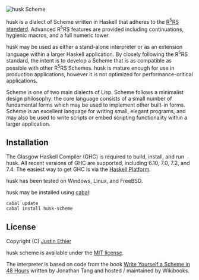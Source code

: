 ![husk Scheme](https://github.com/justinethier/husk-scheme/raw/master/docs/husk-scheme.png)

husk is a dialect of Scheme written in Haskell that adheres to the [R<sup>5</sup>RS standard](http://www.schemers.org/Documents/Standards/R5RS/HTML/). Advanced R<sup>5</sup>RS features are provided including continuations, hygienic macros, and a full numeric tower.

husk may be used as either a stand-alone interpreter or as an extension language within a larger Haskell application. By closely following the R<sup>5</sup>RS standard, the intent is to develop a Scheme that is as compatible as possible with other R<sup>5</sup>RS Schemes. husk is mature enough for use in production applications, however it is not optimized for performance-critical applications. 

Scheme is one of two main dialects of Lisp. Scheme follows a minimalist design philosophy: the core language consists of a small number of fundamental forms which may be used to implement other built-in forms. Scheme is an excellent language for writing small, elegant programs, and may also be used to write scripts or embed scripting functionality within a larger application.

Installation
------------
The Glasgow Haskell Compiler (GHC) is required to build, install, and run husk. All recent versions of GHC are supported, including 6.10, 7.0, 7.2, and 7.4. The easiest way to get GHC is via the [Haskell Platform](http://hackage.haskell.org/platform/).

husk has been tested on Windows, Linux, and FreeBSD.

husk may be installed using [cabal](http://www.haskell.org/cabal/):

    cabal update
    cabal install husk-scheme

License
-------
Copyright (C) [Justin Ethier](http://github.com/justinethier)

husk scheme is available under the [MIT license](http://www.opensource.org/licenses/mit-license.php).

The interpreter is based on code from the book [Write Yourself a Scheme in 48 Hours](http://en.wikibooks.org/wiki/Write_Yourself_a_Scheme_in_48_Hours) written by Jonathan Tang and hosted / maintained by Wikibooks.

